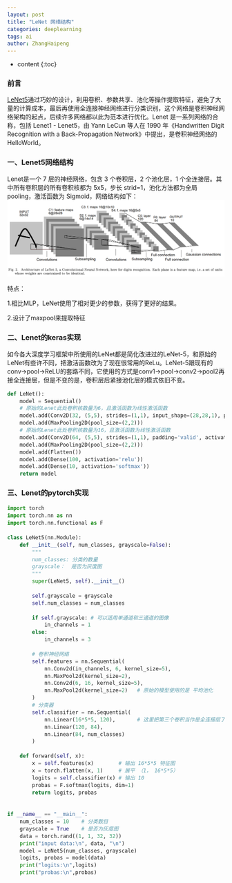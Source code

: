 ```yaml
---
layout: post
title: "LeNet 网络结构"
categories: deeplearning
tags: ai
author: ZhangHaipeng
---
```


* content
{:toc}


### 前言
[LeNet5](http://yann.lecun.com/exdb/publis/pdf/lecun-98.pdf)通过巧妙的设计，利用卷积、参数共享、池化等操作提取特征，避免了大量的计算成本，最后再使用全连接神经网络进行分类识别，这个网络是卷积神经网络架构的起点，后续许多网络都以此为范本进行优化。Lenet 是一系列网络的合称，包括 Lenet1 - Lenet5，由 Yann LeCun 等人在 1990 年《Handwritten Digit Recognition with a Back-Propagation Network》中提出，是卷积神经网络的 HelloWorld。

### 一、Lenet5网络结构
Lenet是一个 7 层的神经网络，包含 3 个卷积层，2 个池化层，1 个全连接层。其中所有卷积层的所有卷积核都为 5x5，步长 strid=1，池化方法都为全局 pooling，激活函数为 Sigmoid，网络结构如下：
<img src="./picture/LeNet-5.png">


特点：

1.相比MLP，LeNet使用了相对更少的参数，获得了更好的结果。

2.设计了maxpool来提取特征

### 二、Lenet的keras实现
如今各大深度学习框架中所使用的LeNet都是简化改进过的LeNet-5，和原始的LeNet有些许不同，把激活函数改为了现在很常用的ReLu。LeNet-5跟现有的conv->pool->ReLU的套路不同，它使用的方式是conv1->pool->conv2->pool2再接全连接层，但是不变的是，卷积层后紧接池化层的模式依旧不变。
```python
def LeNet():
    model = Sequential()
    # 原始的Lenet此处卷积核数量为6，且激活函数为线性激活函数
    model.add(Conv2D(32, (5,5), strides=(1,1), input_shape=(28,28,1), padding='valid', activation='relu', kernel_initializer='uniform'))
    model.add(MaxPooling2D(pool_size=(2,2)))
    # 原始的Lenet此处卷积核数量为16，且激活函数为线性激活函数
    model.add(Conv2D(64, (5,5), strides=(1,1), padding='valid', activation='relu', kernel_initializer='uniform'))
    model.add(MaxPooling2D(pool_size=(2,2)))
    model.add(Flatten())
    model.add(Dense(100, activation='relu'))
    model.add(Dense(10, activation='softmax'))
    return model
```

### 三、Lenet的pytorch实现
```python
import torch
import torch.nn as nn
import torch.nn.functional as F

class LeNet5(nn.Module):
    def __init__(self, num_classes, grayscale=False): 
        """
        num_classes: 分类的数量
        grayscale：  是否为灰度图
        """
        super(LeNet5, self).__init__()

        self.grayscale = grayscale
        self.num_classes = num_classes

        if self.grayscale: # 可以适用单通道和三通道的图像
            in_channels = 1
        else:
            in_channels = 3

        # 卷积神经网络
        self.features = nn.Sequential(
            nn.Conv2d(in_channels, 6, kernel_size=5),
            nn.MaxPool2d(kernel_size=2),
            nn.Conv2d(6, 16, kernel_size=5),
            nn.MaxPool2d(kernel_size=2)   # 原始的模型使用的是 平均池化
        )
        # 分类器
        self.classifier = nn.Sequential(
            nn.Linear(16*5*5, 120),       # 这里把第三个卷积当作是全连接层了
            nn.Linear(120, 84), 
            nn.Linear(84, num_classes)
        )

    def forward(self, x):
        x = self.features(x)        # 输出 16*5*5 特征图
        x = torch.flatten(x, 1)     # 展平 （1， 16*5*5）
        logits = self.classifier(x) # 输出 10
        probas = F.softmax(logits, dim=1)
        return logits, probas


if __name__ == "__main__":
    num_classes = 10    # 分类数目
    grayscale = True    # 是否为灰度图
    data = torch.rand((1, 1, 32, 32))
    print("input data:\n", data, "\n")
    model = LeNet5(num_classes, grayscale)
    logits, probas = model(data)
    print("logits:\n",logits)
    print("probas:\n",probas)
```
  
